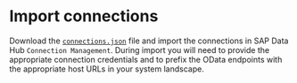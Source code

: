 # Import connections

Download the [`connections.json`](connections.json) file and import the connections in SAP Data Hub `Connection Management`. During import you will need to provide the appropriate connection credentials and to prefix the OData endpoints with the appropriate host URLs in your system landscape.
